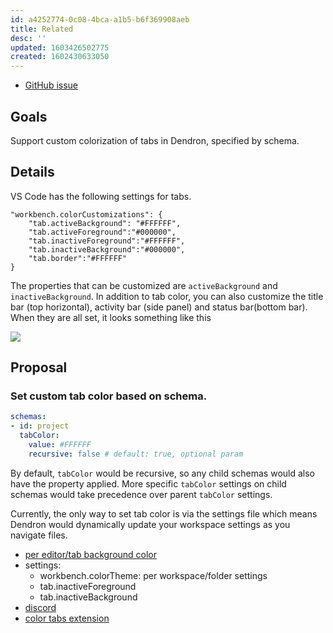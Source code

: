 ```yaml
---
id: a4252774-0c08-4bca-a1b5-b6f369908aeb
title: Related
desc: ''
updated: 1603426502775
created: 1602430633050
---
```

- [GitHub issue](https://github.com/dendronhq/dendron/issues/261)

## Goals

Support custom colorization of tabs in Dendron, specified by schema. 

## Details

VS Code has the following settings for tabs. 

```
"workbench.colorCustomizations": {
    "tab.activeBackground": "#FFFFFF",
    "tab.activeForeground":"#000000",
    "tab.inactiveForeground":"#FFFFFF",
    "tab.inactiveBackground":"#000000",
    "tab.border":"#FFFFFF"
}
```

The properties that can be customized are `activeBackground` and `inactiveBackground`.  In addition to tab color, you can also customize the title bar (top horizontal), activity bar (side panel) and status bar(bottom bar). When they are all set, it looks something like this

![](https://foundation-prod-assetspublic53c57cce-8cpvgjldwysl.s3-us-west-2.amazonaws.com/assets/images/project.color-tabs.jpg)

## Proposal

### Set custom tab color based on schema.

```yml
schemas:
- id: project
  tabColor: 
    value: #FFFFFF
    recursive: false # default: true, optional param
```

By default, `tabColor` would be recursive, so any child schemas would also have the property applied. More specific `tabColor` settings on child schemas would take precedence over parent `tabColor` settings.

Currently, the only way to set tab color is via the settings file which means Dendron would dynamically update your workspace settings as you navigate files. 

- [per editor/tab background color](https://github.com/Microsoft/vscode/issues/35379)
- settings: 
  - workbench.colorTheme: per workspace/folder settings
  - tab.inactiveForeground 
  - tab.inactiveBackground 
- [discord](https://discordapp.com/channels/717965437182410783/735365126227493004/764283816130248734)
- [color tabs extension](https://marketplace.visualstudio.com/items?itemName=orepor.color-tabs-vscode-ext)

